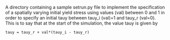 A directory containing a sample setrun.py file to implement the specification of a spatially varying initial yield stress using values (val) between 0 and 1 in order to specify an initial tauy between tauy_i (val)=1 and tauy_r (val=0).  
This is to say that at the start of the simulation, the value tauy is given by
```
tauy = tauy_r + val*(tauy_i - tauy_r)
```
